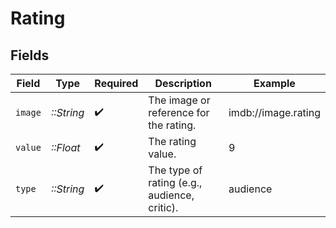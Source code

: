 # Rating


## Fields

| Field                                        | Type                                         | Required                                     | Description                                  | Example                                      |
| -------------------------------------------- | -------------------------------------------- | -------------------------------------------- | -------------------------------------------- | -------------------------------------------- |
| `image`                                      | *::String*                                   | :heavy_check_mark:                           | The image or reference for the rating.       | imdb://image.rating                          |
| `value`                                      | *::Float*                                    | :heavy_check_mark:                           | The rating value.                            | 9                                            |
| `type`                                       | *::String*                                   | :heavy_check_mark:                           | The type of rating (e.g., audience, critic). | audience                                     |